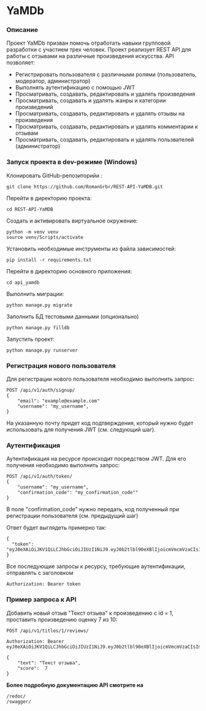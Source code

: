 # YaMDb 

### Описание 

Проект YaMDb призван помочь отработать навыки групповой разработки с участием трех человек.
Проект реализует REST API для работы с отзывами на различные произведения искусства.
API позволяет:
- Регистрировать пользователя с различными ролями (пользователь, модератор, администратор)
- Выполнять аутентификацию с помощью JWT
- Просматривать, создавать, редактировать и удалять произведения
- Просматривать, создавать и удалять жанры и категории произведений
- Просматривать, создавать, редактировать и удалять отзывы на произведения
- Просматривать, создавать, редактировать и удалять комментарии к отзывам
- Просматривать, создавать, редактировать и удалять пользвателей (администратор)

### Запуск проекта в dev-режиме (Windows) 

Клонировать GitHub-репозиторийи : 
``` 
git clone https://github.com/RomanGrbr/REST-API-YaMDB.git
``` 

Перейти в директорию проекта:
``` 
cd REST-API-YaMDB
``` 

Cоздать и активировать виртуальное окружение: 
``` 
python -m venv venv 
source venv/Scripts/activate 
``` 

Установить необходимые инструменты из файла зависимостей: 
``` 
pip install -r requirements.txt 
``` 

Перейти в директорию основного приложения: 
``` 
cd api_yamdb 
``` 

Выполнить миграции: 
``` 
python manage.py migrate 
``` 

Заполнить БД тестовыми данными (опционально)
``` 
python manage.py filldb 
``` 

Запустить проект: 
``` 
python manage.py runserver 
``` 

### Регистрация нового пользователя 
Для регистрации нового пользователя необходимо выполнить запрос:
``` 
POST /api/v1/auth/signup/ 
{ 
    "email": "example@example.com"
    "username": "my_username", 
} 
``` 
На указанную почту придет код подтверждения, который нужно будет использовать для получения JWT (см. следующий шаг).

### Аутентификация 
Аутентификация на ресурсе происходит посредством JWT. Для его получения необходимо выполнить запрос: 
``` 
POST /api/v1/auth/token/  
{ 
    "username": "my_username", 
    "confirmation_code": "my_confirmation_code"" 
} 
``` 
В поле "confirmation_code" нужно передать, код полученный при регистрации пользователя (см. предыдущий шаг)

Ответ будет выглядеть примерно так: 
``` 
{ 
  "token": "eyJ0eXAiOiJKV1QiLCJhbGciOiJIUzI1NiJ9.eyJ0b2tlbl90eXBlIjoicmVmcmVzaCIsImV4cCI6MTYzMjE1OTU2OSwianRpIjoiNWZlNjUxNjEyMDFmNDIwYjg3Y2YxMTIwYjliNzNkMzUiLCJ1c2VyX2lkIjoxfQ.Ugsfl2RUAsIYSnErd4ubDaOLhmCm3yQ3paik90OvQFI"
} 
``` 
Все последующие запросы к ресурсу, требующие аутентификации, отправлять с заголовком 
``` 
Authorization: Bearer token
``` 

### Пример запроса к API 

Добавить новый отзыв "Текст отзыва" к произведению с id = 1, проставить произведению оценку 7 из 10:
``` 
POST /api/v1/titles/1/reviews/

Authorization: Bearer eyJ0eXAiOiJKV1QiLCJhbGciOiJIUzI1NiJ9.eyJ0b2tlbl90eXBlIjoicmVmcmVzaCIsImV4cCI6MTYzMjE1OTU2OSwianRpIjoiNWZlNjUxNjEyMDFmNDIwYjg3Y2YxMTIwYjliNzNkMzUiLCJ1c2VyX2lkIjoxfQ.Ugsfl2RUAsIYSnErd4ubDaOLhmCm3yQ3paik90OvQFI

{ 
    "text": "Текст отзыва", 
    "score":  7
} 
``` 

**Более подробную документацию API смотрите на** 
``` 
/redoc/
/swagger/ 
```
